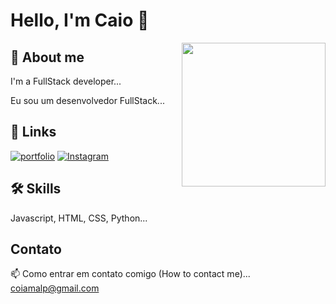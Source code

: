 
#  Hello, I'm Caio 👋 

  <p align="center">
      <!-- Substitua 'URL_DO_GIF' pela URL do seu GIF -->
      <img align="right" height="230" src="https://images.squarespace-cdn.com/content/v1/62a8153660de3f4c58730069/68decc30-1659-4b6d-8c3f-d7802e667644/high_tech_4x.gif"  />
    </p>

## 🚀 About me
I'm a FullStack developer...

Eu sou um desenvolvedor FullStack...



## 🔗 Links
[![portfolio](https://img.shields.io/badge/my_portfolio-000?style=for-the-badge&logo=ko-fi&logoColor=white)](https://github.com/Tyrob2)
[![Instagram](https://img.shields.io/badge/-Instagram-C13584?style=flat-square&labelColor=C13584&logo=instagram&logoColor=white&link=https://www.instagram.com/secco.andre/)](https://www.instagram.com/caio_butkousky/)



## 🛠 Skills
Javascript, HTML, CSS, Python...


## Contato

📫 Como entrar em contato comigo (How to contact me)... coiamalp@gmail.com




